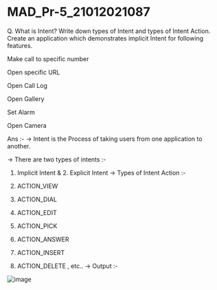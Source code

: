 # MAD_Pr-5_21012021087

Q. What is Intent? Write down types of Intent and types of Intent Action. Create an application which demonstrates implicit Intent for following features.

Make call to specific number

Open specific URL

Open Call Log

Open Gallery

Set Alarm

Open Camera

Ans :- -> Intent is the Process of taking users from one application to another.

-> There are two types of intents :-

1. Implicit Intent & 2. Explicit Intent
-> Types of Intent Action :-

1. ACTION_VIEW
2. ACTION_DIAL
3. ACTION_EDIT
4. ACTION_PICK
5. ACTION_ANSWER
6. ACTION_INSERT
7. ACTION_DELETE , etc..
-> Output :-

![image](https://github.com/sujalpatel187/MAD_Pr-5_21012021087/assets/98510141/767d721a-7e00-4b1f-af26-cab9cafecc0a)
